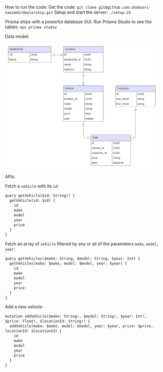 How to run the code:
Get the code: `git clone git@github.com:shakoori-naeimeh/dealership.git`
Setup and start the server: `./setup.sh`

Prisma ships with a powerful database GUI. Run Prisma Studio to see the tables: `npx prisma studio`

Data model:

![alt text](Dealership.svg)

APIs:

Fetch a `vehicle` with its `id`:

```
query getVehicle($id: String!) {
  getVehicle(id: $id) {
    id
    make
    model
    year
    price
  }
}
```

Fetch an array of `vehicle` filtered by any or all of the parameters `make`, `model`, `year`:

```
query getVehicles($make: String, $model: String, $year: Int) {
  getVehicles(make: $make, model: $model, year: $year) {
    id
    make
    model
    year
    price
  }
}
```

Add a new vehicle:

```
mutation addVehicle($make: String!, $model: String!, $year: Int!, $price: Float!, $locationId: String!) {
  addVehicle(make: $make, model: $model, year: $year, price: $price, locationId: $locationId) {
    id
    make
    model
    year
    price
  }
}
```